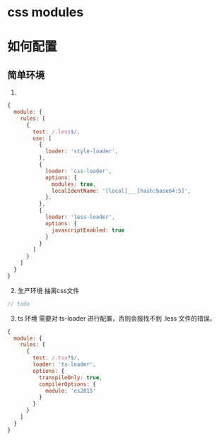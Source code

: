 # css modules


# 如何配置
## 简单环境
1.

```js
{
  module: {
    rules: [
      {
        test: /.less$/,
        use: [
          {
            loader: 'style-loader',
          },
          {
            loader: 'css-loader',
            options: {
              modules: true,
              localIdentName: '[local]___[hash:base64:5]', 
            },
          },
          {
            loader: 'less-loader',
            options: {
              javascriptEnabled: true
            }
          }
        ]
      }
    ]
  }
}

```

2. 生产环境 抽离css文件
```js
// todo

```



3. ts 环境
需要对 ts-loader 进行配置，否则会报找不到 .less 文件的错误。
```js
{
  module: {
    rules: [
      {
        test: /.tsx?$/,
        loader: 'ts-loader',
        options: {
          transpileOnly: true,
          compilerOptions: {
            module: 'es2015'
          }
        }
      }
    ]
  }
}
```

